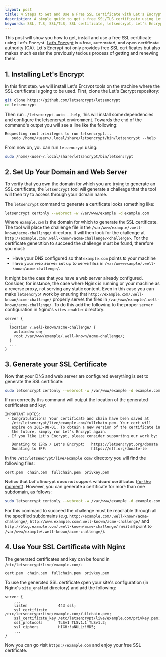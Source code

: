 ```yaml
---
layout: post
title: 4 Steps to Get and Use a Free SSL Certificate with Let's Encrypt
description: A simple guide to get a free SSL/TLS certificate using Let's Encrypt and to configure nginx to use.
keywords: SSL, TLS, SSL/TLS, SSL certificate, letsencrypt, Let's Encrypt, http, https, nginx, ssh, git, github, IT
---
```


This post will show you how to get, install and use a free SSL certificate using Let's Encrypt.
[Let’s Encrypt](https://letsencrypt.org) is a free, automated, and open certificate authority (CA).
Let's Encrypt not only provides free SSL certificates but also makes much easier the
previously tedious process of getting and renewing them.

## 1. Installing Let's Encrypt

In this first step, we will install Let's Encrypt tools on the machine where the SSL certificate
is going to be used.
First, clone the Let's Encrypt repository:

```bash
git clone https://github.com/letsencrypt/letsencrypt
cd letsencrypt
```

Then run `./letsencrypt-auto --help`, this will install some dependencies and configure the letsencrypt
environment. Towards the end of the command's output you will see a line like the following:

```
Requesting root privileges to run letsencrypt...
   sudo /home/<user>/.local/share/letsencrypt/bin/letsencrypt --help
```

From now on, you can run `letsencrypt` using:

```bash
sudo /home/<user>/.local/share/letsencrypt/bin/letsencrypt
```

## 2. Set Up Your Domain and Web Server

To verify that you own the domain for which you are trying to generate an SSL certificate, the `letsencrypt`
tool will generate a challenge that the tool will then try to access through your domain name.

The `letsencrypt` command to generate a certificate looks something like:

```bash
letsencrypt certonly --webroot -w /var/www/example -d example.com
```

Where `example.com` is the domain for which to generate the SSL certificate.
The tool will place the challenge file in the `/var/www/example/.well-known/acme-challenge/` directory.
It will then look for the challenge at `http://example.com/.well-known/acme-challenge/<challenge>`.
For the certificate generation to succeed the challenge must be found, therefore you must:

- Have your DNS configured so that `example.com` points to your machine
- Have your web server set up to serve files in `/var/www/example/.well-known/acme-challenge/`.

It might be the case that you have a web server already configured. Consider, for instance, the case
where Nginx is running on your machine as a reverse proxy, not serving any static content.
Even in this case you can make `letsencrypt` work by ensuring that `http://example.com/.well-known/acme-challenge/`
properly serves the files in `/var/www/example/.well-known/acme-challenge/`. To do this add
the following to the proper `server` configuration in Nginx's `sites-enabled` directory:

```
server {
  ...
  location /.well-known/acme-challenge/ {
    autoindex on;
    root /var/www/example/.well-known/acme-challenge/;
  }
  ...
}
```

## 3. Generate your SSL Certificate

Now that your DNS and web server are configured everything is set to generate the SSL certificate:

```bash
sudo letsencrypt certonly --webroot -w /var/www/example -d example.com
```

If run correctly this command will output the location of the generated certificates and key:

```
IMPORTANT NOTES:
 - Congratulations! Your certificate and chain have been saved at
   /etc/letsencrypt/live/example.com/fullchain.pem. Your cert will
   expire on 2016-08-01. To obtain a new version of the certificate in
   the future, simply run Let's Encrypt again.
 - If you like Let's Encrypt, please consider supporting our work by:

   Donating to ISRG / Let's Encrypt:   https://letsencrypt.org/donate
   Donating to EFF:                    https://eff.org/donate-le
```

In the `/etc/letsencrypt/live/example.com/` directory you will find the following files:

```
cert.pem  chain.pem  fullchain.pem  privkey.pem
```

Notice that Let's Encrypt does not support wildcard certificates
([for the moment](https://community.letsencrypt.org/t/please-support-wildcard-certificates/258)). However,
you can generate a certificate for more than one subdomain, as follows:

```bash
sudo letsencrypt certonly --webroot -w /var/www/example -d example.com -d www.example.com -d blog.example.com
```

For this command to succeed the challenge must be reachable through all the specified subdomains (e.g.
`http://example.com/.well-known/acme-challenge/`, `http://www.example.com/.well-known/acme-challenge/` and
`http://blog.example.com/.well-known/acme-challenge/` must all point to `/var/www/example/.well-known/acme-challenge/`).

## 4. Use Your SSL Certificate with Nginx

The generated certificates and key can be found in `/etc/letsencrypt/live/example.com/`:

```
cert.pem  chain.pem  fullchain.pem  privkey.pem
```

To use the generated SSL certificate open your site's configuration (in Nginx's `site_enabled` directory)
and add the following:

```
server {
    ...
    listen              443 ssl;
    ssl_certificate     /etc/letsencrypt/live/example.com/fullchain.pem;
    ssl_certificate_key /etc/letsencrypt/live/example.com/privkey.pem;
    ssl_protocols       TLSv1 TLSv1.1 TLSv1.2;
    ssl_ciphers         HIGH:!aNULL:!MD5;
    ...
}
```

Now you can go visit `https://example.com` and enjoy your free SSL certificate.